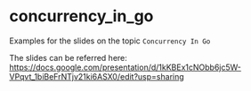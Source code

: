 # concurrency_in_go
Examples for the slides on the topic `Concurrency In Go`

The slides can be referred here:
https://docs.google.com/presentation/d/1kKBEx1cNObb6jc5W-VPqvt_1biBeFrNTjv21ki6ASX0/edit?usp=sharing
